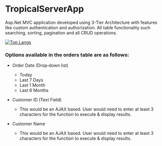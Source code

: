 # TropicalServerApp
Asp.Net MVC application developed using 3-Tier Architecture with features like custom authentication and authorization. All table functionality such searching, sorting, pagination and all CRUD operations.


[![Top Langs](https://github-readme-stats.vercel.app/api/top-langs/?username=birvasevak&layout=compact)](https://github.com/anuraghazra/github-readme-stats)

### Options available in the orders table are as follows:

  * Order Date (Drop‐down list)
    * Today
    * Last 7 Days
    * Last 1 Month
    * Last 6 Months

  * Customer ID (Text Field)
    * This would be an AJAX based. User would need to enter at least 3 characters for the function to execute & display results.

  * Customer Name
    * This would be an AJAX based. User would need to enter at least 3 characters for the function to execute & display results.
    


